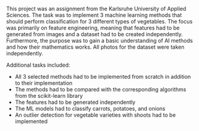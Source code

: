 This project was an assignment from the Karlsruhe University of Applied Sciences. 
The task was to implement 3 machine learning methods that should perform classification for 3 different types of vegetables. 
The focus was primarily on feature engineering, meaning that features had to be generated from images and a dataset had to be created independently. 
Furthermore, the purpose was to gain a basic understanding of AI methods and how their mathematics works. All photos for the dataset were taken independently.

Additional tasks included:
- All 3 selected methods had to be implemented from scratch in addition to their implementation
- The methods had to be compared with the corresponding algorithms from the scikit-learn library
- The features had to be generated independently
- The ML models had to classify carrots, potatoes, and onions
- An outlier detection for vegetable varieties with shoots had to be implemented
